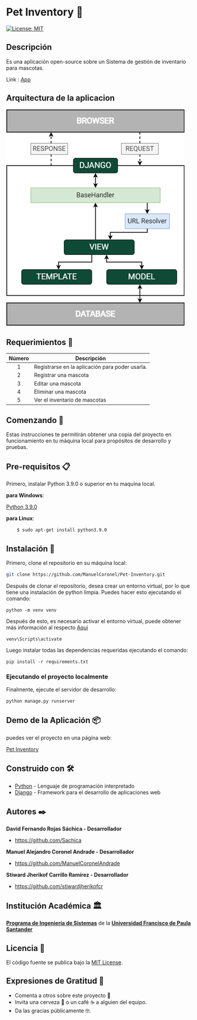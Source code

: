 # Pet Inventory 📔

[![License: MIT](https://img.shields.io/badge/License-MIT-yellow.svg)](https://opensource.org/licenses/MIT)

## Descripción

Es una aplicación open-source sobre un Sistema de gestión de inventario para mascotas.

Link : [App](https://pet-inventory.azurewebsites.net/)

## Arquitectura de la aplicacion 

   <img src="https://github.com/ManuelCoronel/Pet-Inventory/blob/main/Untitled%20Diagram-Copy%20of%20Django%20Architecture.drawio.png">
    
## Requerimientos 📑

Número | Descripción |
:--: | -- |
1 | Registrarse en la aplicación para poder usarla. |
2 | Registrar una mascota |
3 | Editar una mascota |
4 | Eliminar una mascota |
5 | Ver el inventario de mascotas |

## Comenzando 🚀

Estas instrucciones te permitirán obtener una copia del proyecto en funcionamiento en tu máquina local para propósitos de desarrollo y pruebas.

## Pre-requisitos 📋

Primero, instalar Python 3.9.0  o superior en tu maquina local.

**para Windows**:

[Python 3.9.0](https://www.python.org/downloads/)

**para Linux**:

```bash
    $ sudo apt-get install python3.9.0
```
## Instalación 🔧

Primero, clone el repositorio en su máquina local:
```bash
git clone https://github.com/ManuelCoronel/Pet-Inventory.git
```

Después de clonar el repositorio, desea crear un entorno virtual, por lo que tiene una instalación de python limpia.
Puedes hacer esto ejecutando el comando:
```
python -m venv venv
```

Después de esto, es necesario activar el entorno virtual, puede obtener más información al respecto [Aqui](https://docs.python.org/3/tutorial/venv.html)
```
venv\Scripts\activate
```

Luego instalar todas las dependencias requeridas ejecutando el comando:
```
pip install -r requirements.txt
```

### Ejecutando el proyecto localmente

Finalmente, ejecute el servidor de desarrollo:
```bash
python manage.py runserver
```

## Demo de la Aplicación 📦

puedes ver el proyecto en una página web:

[Pet Inventory]()

## Construido con 🛠️

* [Python](https://docs.python.org/3/) - Lenguaje de programación interpretado
* [Django](https://www.djangoproject.com/) - Framework para el desarrollo de aplicaciones web

## Autores ✒️

**David Fernando Rojas Sáchica - Desarrollador**

-   <https://github.com/Sachica>
 
**Manuel Alejandro Coronel Andrade - Desarrollador**

-   <https://github.com/ManuelCoronelAndrade>
   
**Stiward Jherikof Carrillo Ramírez - Desarrollador**

-   <https://github.com/stiwardjherikofcr>

## Institución Académica 🏛️

**[Programa de Ingeniería de Sistemas]** de la **[Universidad Francisco de Paula Santander]**

[Programa de Ingeniería de Sistemas]: https://ingsistemas.cloud.ufps.edu.co/
[Universidad Francisco de Paula Santander]: https://ww2.ufps.edu.co/

## Licencia 📄

El código fuente se publica bajo la [MIT License](https://github.com/Arquitectura-de-Software-UFPS-2022-I/Python-AppConsole/blob/develop-sjcr/LICENSE).

## Expresiones de Gratitud 🎁

* Comenta a otros sobre este proyecto 📢
* Invita una cerveza 🍺 o un café ☕ a alguien del equipo. 
* Da las gracias públicamente 🤓.
